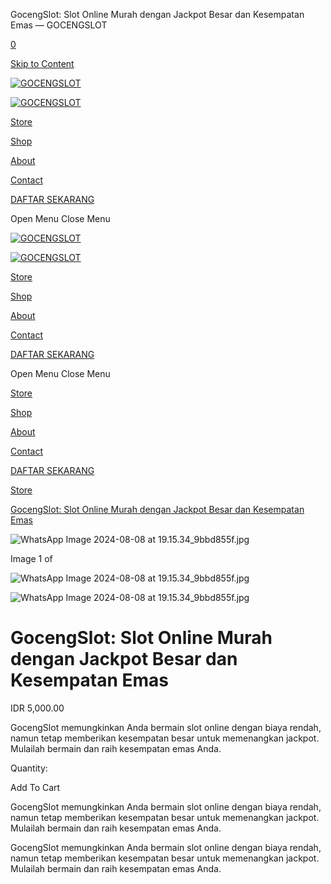 GocengSlot: Slot Online Murah dengan Jackpot Besar dan Kesempatan Emas — GOCENGSLOT



[0](/cart)

[Skip to Content](#page)


[![GOCENGSLOT](//images.squarespace-cdn.com/content/v1/66a35a828c95201dd74bc2b5/c9fef2d6-1b9d-4ee2-a9e6-0340db0f8a79/6370d5157fdd8_GocengSlot+Logo2.png?format=1500w)](/)

[![GOCENGSLOT](//images.squarespace-cdn.com/content/v1/66a35a828c95201dd74bc2b5/132961a6-9bf7-4f3a-945c-3ed2b422c3c4/6370d5157fdd8_GocengSlot+Logo2.png?format=1500w)](/)

[Store](/store)

[Shop](/shop)

[About](/about)

[Contact](/contact)

[DAFTAR SEKARANG](https://t.ly/zh6Zy)



Open Menu
Close Menu

[![GOCENGSLOT](//images.squarespace-cdn.com/content/v1/66a35a828c95201dd74bc2b5/c9fef2d6-1b9d-4ee2-a9e6-0340db0f8a79/6370d5157fdd8_GocengSlot+Logo2.png?format=1500w)](/)

[![GOCENGSLOT](//images.squarespace-cdn.com/content/v1/66a35a828c95201dd74bc2b5/132961a6-9bf7-4f3a-945c-3ed2b422c3c4/6370d5157fdd8_GocengSlot+Logo2.png?format=1500w)](/)

[Store](/store)

[Shop](/shop)

[About](/about)

[Contact](/contact)

[DAFTAR SEKARANG](https://t.ly/zh6Zy)



Open Menu
Close Menu

[Store](/store)

[Shop](/shop)

[About](/about)

[Contact](/contact)

[DAFTAR SEKARANG](https://t.ly/zh6Zy)



[Store](/store)

[GocengSlot: Slot Online Murah dengan Jackpot Besar dan Kesempatan Emas](/store/p/gocengslot-slot-online-murah-dengan-jackpot-besar-dan-kesempatan-emas)

![WhatsApp Image 2024-08-08 at 19.15.34_9bbd855f.jpg]()

Image 1 of

![WhatsApp Image 2024-08-08 at 19.15.34_9bbd855f.jpg]()

![WhatsApp Image 2024-08-08 at 19.15.34_9bbd855f.jpg]()

GocengSlot: Slot Online Murah dengan Jackpot Besar dan Kesempatan Emas
======================================================================

IDR 5,000.00

GocengSlot memungkinkan Anda bermain slot online dengan biaya rendah, namun tetap memberikan kesempatan besar untuk memenangkan jackpot. Mulailah bermain dan raih kesempatan emas Anda.

Quantity:

Add To Cart

GocengSlot memungkinkan Anda bermain slot online dengan biaya rendah, namun tetap memberikan kesempatan besar untuk memenangkan jackpot. Mulailah bermain dan raih kesempatan emas Anda.

GocengSlot memungkinkan Anda bermain slot online dengan biaya rendah, namun tetap memberikan kesempatan besar untuk memenangkan jackpot. Mulailah bermain dan raih kesempatan emas Anda.